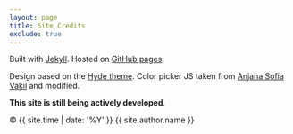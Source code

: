 ```yaml
---
layout: page
title: Site Credits
exclude: true
---
```


Built with [Jekyll](https://jekyllrb.com/). Hosted on [GitHub pages](https://pages.github.com/).

Design based on the [Hyde theme](https://hyde.getpoole.com/). Color picker JS taken from [Anjana Sofia Vakil](https://github.com/vakila) and modified.

**This site is still being actively developed**.

© {{ site.time | date: '%Y' }} {{ site.author.name }}

